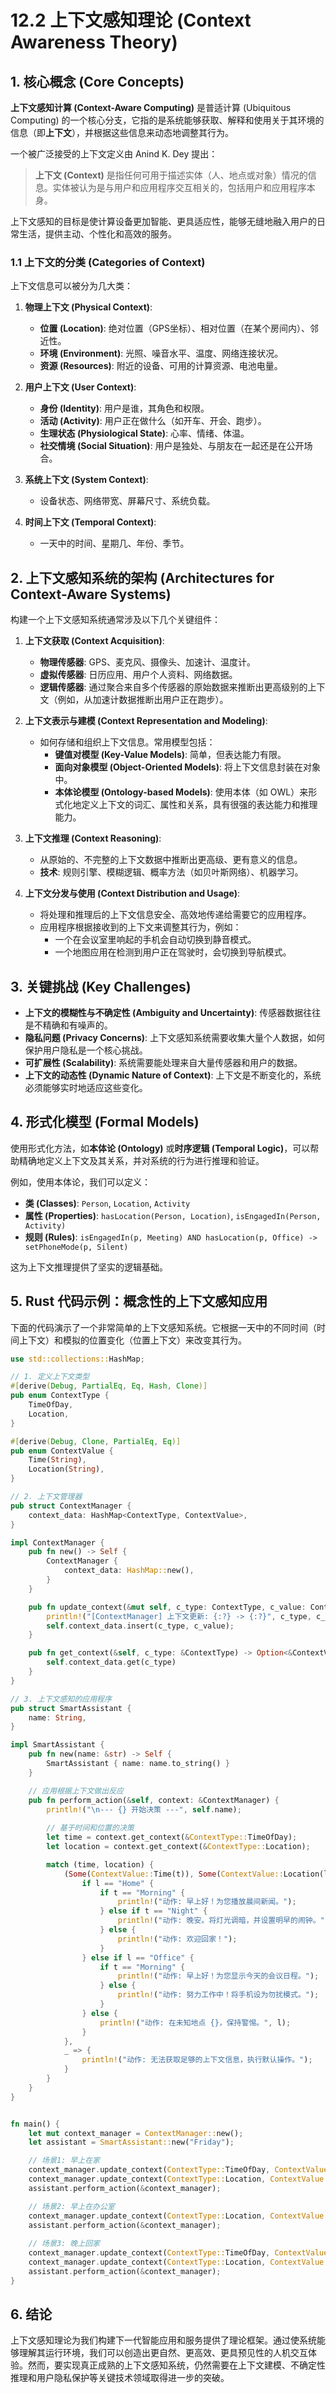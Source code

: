 # 12.2 上下文感知理论 (Context Awareness Theory)

## 1. 核心概念 (Core Concepts)

**上下文感知计算 (Context-Aware Computing)** 是普适计算 (Ubiquitous Computing) 的一个核心分支，它指的是系统能够获取、解释和使用关于其环境的信息（即**上下文**），并根据这些信息来动态地调整其行为。

一个被广泛接受的上下文定义由 Anind K. Dey 提出：
> **上下文 (Context)** 是指任何可用于描述实体（人、地点或对象）情况的信息。实体被认为是与用户和应用程序交互相关的，包括用户和应用程序本身。

上下文感知的目标是使计算设备更加智能、更具适应性，能够无缝地融入用户的日常生活，提供主动、个性化和高效的服务。

### 1.1 上下文的分类 (Categories of Context)

上下文信息可以被分为几大类：

1. **物理上下文 (Physical Context)**:
    - **位置 (Location)**: 绝对位置（GPS坐标）、相对位置（在某个房间内）、邻近性。
    - **环境 (Environment)**: 光照、噪音水平、温度、网络连接状况。
    - **资源 (Resources)**: 附近的设备、可用的计算资源、电池电量。

2. **用户上下文 (User Context)**:
    - **身份 (Identity)**: 用户是谁，其角色和权限。
    - **活动 (Activity)**: 用户正在做什么（如开车、开会、跑步）。
    - **生理状态 (Physiological State)**: 心率、情绪、体温。
    - **社交情境 (Social Situation)**: 用户是独处、与朋友在一起还是在公开场合。

3. **系统上下文 (System Context)**:
    - 设备状态、网络带宽、屏幕尺寸、系统负载。

4. **时间上下文 (Temporal Context)**:
    - 一天中的时间、星期几、年份、季节。

## 2. 上下文感知系统的架构 (Architectures for Context-Aware Systems)

构建一个上下文感知系统通常涉及以下几个关键组件：

1. **上下文获取 (Context Acquisition)**:
    - **物理传感器**: GPS、麦克风、摄像头、加速计、温度计。
    - **虚拟传感器**: 日历应用、用户个人资料、网络数据。
    - **逻辑传感器**: 通过聚合来自多个传感器的原始数据来推断出更高级别的上下文（例如，从加速计数据推断出用户正在跑步）。

2. **上下文表示与建模 (Context Representation and Modeling)**:
    - 如何存储和组织上下文信息。常用模型包括：
        - **键值对模型 (Key-Value Models)**: 简单，但表达能力有限。
        - **面向对象模型 (Object-Oriented Models)**: 将上下文信息封装在对象中。
        - **本体论模型 (Ontology-based Models)**: 使用本体（如 OWL）来形式化地定义上下文的词汇、属性和关系，具有很强的表达能力和推理能力。

3. **上下文推理 (Context Reasoning)**:
    - 从原始的、不完整的上下文数据中推断出更高级、更有意义的信息。
    - **技术**: 规则引擎、模糊逻辑、概率方法（如贝叶斯网络）、机器学习。

4. **上下文分发与使用 (Context Distribution and Usage)**:
    - 将处理和推理后的上下文信息安全、高效地传递给需要它的应用程序。
    - 应用程序根据接收到的上下文来调整其行为，例如：
        - 一个在会议室里响起的手机会自动切换到静音模式。
        - 一个地图应用在检测到用户正在驾驶时，会切换到导航模式。

## 3. 关键挑战 (Key Challenges)

- **上下文的模糊性与不确定性 (Ambiguity and Uncertainty)**: 传感器数据往往是不精确和有噪声的。
- **隐私问题 (Privacy Concerns)**: 上下文感知系统需要收集大量个人数据，如何保护用户隐私是一个核心挑战。
- **可扩展性 (Scalability)**: 系统需要能处理来自大量传感器和用户的数据。
- **上下文的动态性 (Dynamic Nature of Context)**: 上下文是不断变化的，系统必须能够实时地适应这些变化。

## 4. 形式化模型 (Formal Models)

使用形式化方法，如**本体论 (Ontology)** 或**时序逻辑 (Temporal Logic)**，可以帮助精确地定义上下文及其关系，并对系统的行为进行推理和验证。

例如，使用本体论，我们可以定义：

- **类 (Classes)**: `Person`, `Location`, `Activity`
- **属性 (Properties)**: `hasLocation(Person, Location)`, `isEngagedIn(Person, Activity)`
- **规则 (Rules)**: `isEngagedIn(p, Meeting) AND hasLocation(p, Office) -> setPhoneMode(p, Silent)`

这为上下文推理提供了坚实的逻辑基础。

## 5. Rust 代码示例：概念性的上下文感知应用

下面的代码演示了一个非常简单的上下文感知系统。它根据一天中的不同时间（时间上下文）和模拟的位置变化（位置上下文）来改变其行为。

```rust
use std::collections::HashMap;

// 1. 定义上下文类型
#[derive(Debug, PartialEq, Eq, Hash, Clone)]
pub enum ContextType {
    TimeOfDay,
    Location,
}

#[derive(Debug, Clone, PartialEq, Eq)]
pub enum ContextValue {
    Time(String),
    Location(String),
}

// 2. 上下文管理器
pub struct ContextManager {
    context_data: HashMap<ContextType, ContextValue>,
}

impl ContextManager {
    pub fn new() -> Self {
        ContextManager {
            context_data: HashMap::new(),
        }
    }

    pub fn update_context(&mut self, c_type: ContextType, c_value: ContextValue) {
        println!("[ContextManager] 上下文更新: {:?} -> {:?}", c_type, c_value);
        self.context_data.insert(c_type, c_value);
    }

    pub fn get_context(&self, c_type: &ContextType) -> Option<&ContextValue> {
        self.context_data.get(c_type)
    }
}

// 3. 上下文感知的应用程序
pub struct SmartAssistant {
    name: String,
}

impl SmartAssistant {
    pub fn new(name: &str) -> Self {
        SmartAssistant { name: name.to_string() }
    }

    // 应用根据上下文做出反应
    pub fn perform_action(&self, context: &ContextManager) {
        println!("\n--- {} 开始决策 ---", self.name);
        
        // 基于时间和位置的决策
        let time = context.get_context(&ContextType::TimeOfDay);
        let location = context.get_context(&ContextType::Location);

        match (time, location) {
            (Some(ContextValue::Time(t)), Some(ContextValue::Location(l))) => {
                if l == "Home" {
                    if t == "Morning" {
                        println!("动作: 早上好！为您播放晨间新闻。");
                    } else if t == "Night" {
                        println!("动作: 晚安。将灯光调暗，并设置明早的闹钟。");
                    } else {
                        println!("动作: 欢迎回家！");
                    }
                } else if l == "Office" {
                    if t == "Morning" {
                        println!("动作: 早上好！为您显示今天的会议日程。");
                    } else {
                        println!("动作: 努力工作中！将手机设为勿扰模式。");
                    }
                } else {
                    println!("动作: 在未知地点 {}，保持警惕。", l);
                }
            },
            _ => {
                println!("动作: 无法获取足够的上下文信息，执行默认操作。");
            }
        }
    }
}


fn main() {
    let mut context_manager = ContextManager::new();
    let assistant = SmartAssistant::new("Friday");

    // 场景1: 早上在家
    context_manager.update_context(ContextType::TimeOfDay, ContextValue::Time("Morning".to_string()));
    context_manager.update_context(ContextType::Location, ContextValue::Location("Home".to_string()));
    assistant.perform_action(&context_manager);

    // 场景2: 早上在办公室
    context_manager.update_context(ContextType::Location, ContextValue::Location("Office".to_string()));
    assistant.perform_action(&context_manager);
    
    // 场景3: 晚上回家
    context_manager.update_context(ContextType::TimeOfDay, ContextValue::Time("Night".to_string()));
    context_manager.update_context(ContextType::Location, ContextValue::Location("Home".to_string()));
    assistant.perform_action(&context_manager);
}
```

## 6. 结论

上下文感知理论为我们构建下一代智能应用和服务提供了理论框架。通过使系统能够理解其运行环境，我们可以创造出更自然、更高效、更具预见性的人机交互体验。然而，要实现真正成熟的上下文感知系统，仍然需要在上下文建模、不确定性推理和用户隐私保护等关键技术领域取得进一步的突破。
